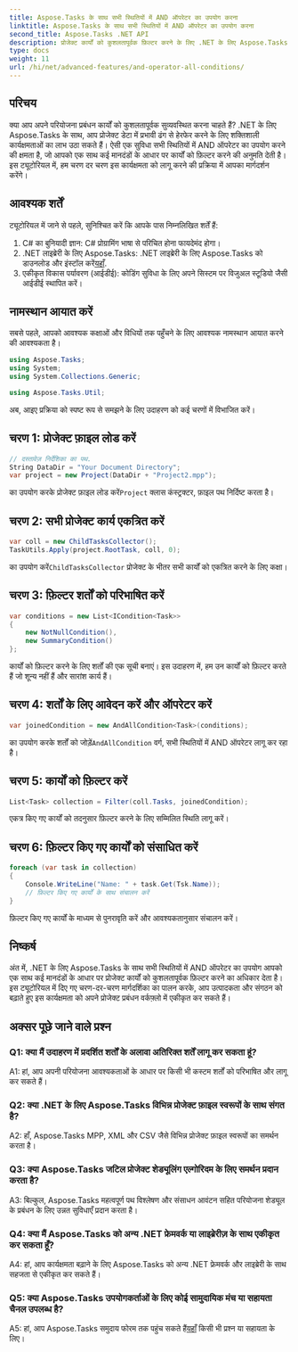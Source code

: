 ```yaml
---
title: Aspose.Tasks के साथ सभी स्थितियों में AND ऑपरेटर का उपयोग करना
linktitle: Aspose.Tasks के साथ सभी स्थितियों में AND ऑपरेटर का उपयोग करना
second_title: Aspose.Tasks .NET API
description: प्रोजेक्ट कार्यों को कुशलतापूर्वक फ़िल्टर करने के लिए .NET के लिए Aspose.Tasks के साथ सभी स्थितियों में AND ऑपरेटर का उपयोग करना सीखें।
type: docs
weight: 11
url: /hi/net/advanced-features/and-operator-all-conditions/
---
```

## परिचय

क्या आप अपने परियोजना प्रबंधन कार्यों को कुशलतापूर्वक सुव्यवस्थित करना चाहते हैं? .NET के लिए Aspose.Tasks के साथ, आप प्रोजेक्ट डेटा में प्रभावी ढंग से हेरफेर करने के लिए शक्तिशाली कार्यक्षमताओं का लाभ उठा सकते हैं। ऐसी एक सुविधा सभी स्थितियों में AND ऑपरेटर का उपयोग करने की क्षमता है, जो आपको एक साथ कई मानदंडों के आधार पर कार्यों को फ़िल्टर करने की अनुमति देती है। इस ट्यूटोरियल में, हम चरण दर चरण इस कार्यक्षमता को लागू करने की प्रक्रिया में आपका मार्गदर्शन करेंगे।

## आवश्यक शर्तें

ट्यूटोरियल में जाने से पहले, सुनिश्चित करें कि आपके पास निम्नलिखित शर्तें हैं:

1. C# का बुनियादी ज्ञान: C# प्रोग्रामिंग भाषा से परिचित होना फायदेमंद होगा।
2.  .NET लाइब्रेरी के लिए Aspose.Tasks: .NET लाइब्रेरी के लिए Aspose.Tasks को डाउनलोड और इंस्टॉल करें[यहाँ](https://releases.aspose.com/tasks/net/).
3. एकीकृत विकास पर्यावरण (आईडीई): कोडिंग सुविधा के लिए अपने सिस्टम पर विजुअल स्टूडियो जैसी आईडीई स्थापित करें।

## नामस्थान आयात करें

सबसे पहले, आपको आवश्यक कक्षाओं और विधियों तक पहुँचने के लिए आवश्यक नामस्थान आयात करने की आवश्यकता है।

```csharp
using Aspose.Tasks;
using System;
using System.Collections.Generic;

using Aspose.Tasks.Util;

```

अब, आइए प्रक्रिया को स्पष्ट रूप से समझने के लिए उदाहरण को कई चरणों में विभाजित करें।

## चरण 1: प्रोजेक्ट फ़ाइल लोड करें

```csharp
// दस्तावेज़ निर्देशिका का पथ.
String DataDir = "Your Document Directory";
var project = new Project(DataDir + "Project2.mpp");
```

 का उपयोग करके प्रोजेक्ट फ़ाइल लोड करें`Project` क्लास कंस्ट्रक्टर, फ़ाइल पथ निर्दिष्ट करता है।

## चरण 2: सभी प्रोजेक्ट कार्य एकत्रित करें

```csharp
var coll = new ChildTasksCollector();
TaskUtils.Apply(project.RootTask, coll, 0);
```

 का उपयोग करें`ChildTasksCollector` प्रोजेक्ट के भीतर सभी कार्यों को एकत्रित करने के लिए कक्षा।

## चरण 3: फ़िल्टर शर्तों को परिभाषित करें

```csharp
var conditions = new List<ICondition<Task>>
{
    new NotNullCondition(),
    new SummaryCondition()
};
```

कार्यों को फ़िल्टर करने के लिए शर्तों की एक सूची बनाएं। इस उदाहरण में, हम उन कार्यों को फ़िल्टर करते हैं जो शून्य नहीं हैं और सारांश कार्य हैं।

## चरण 4: शर्तों के लिए आवेदन करें और ऑपरेटर करें

```csharp
var joinedCondition = new AndAllCondition<Task>(conditions);
```

 का उपयोग करके शर्तों को जोड़ें`AndAllCondition` वर्ग, सभी स्थितियों में AND ऑपरेटर लागू कर रहा है।

## चरण 5: कार्यों को फ़िल्टर करें

```csharp
List<Task> collection = Filter(coll.Tasks, joinedCondition);
```

एकत्र किए गए कार्यों को तदनुसार फ़िल्टर करने के लिए सम्मिलित स्थिति लागू करें।

## चरण 6: फ़िल्टर किए गए कार्यों को संसाधित करें

```csharp
foreach (var task in collection)
{
    Console.WriteLine("Name: " + task.Get(Tsk.Name));
    // फ़िल्टर किए गए कार्यों के साथ संचालन करें
}
```

फ़िल्टर किए गए कार्यों के माध्यम से पुनरावृति करें और आवश्यकतानुसार संचालन करें।

## निष्कर्ष

अंत में, .NET के लिए Aspose.Tasks के साथ सभी स्थितियों में AND ऑपरेटर का उपयोग आपको एक साथ कई मानदंडों के आधार पर प्रोजेक्ट कार्यों को कुशलतापूर्वक फ़िल्टर करने का अधिकार देता है। इस ट्यूटोरियल में दिए गए चरण-दर-चरण मार्गदर्शिका का पालन करके, आप उत्पादकता और संगठन को बढ़ाते हुए इस कार्यक्षमता को अपने प्रोजेक्ट प्रबंधन वर्कफ़्लो में एकीकृत कर सकते हैं।

## अक्सर पूछे जाने वाले प्रश्न

### Q1: क्या मैं उदाहरण में प्रदर्शित शर्तों के अलावा अतिरिक्त शर्तें लागू कर सकता हूं?

A1: हां, आप अपनी परियोजना आवश्यकताओं के आधार पर किसी भी कस्टम शर्तों को परिभाषित और लागू कर सकते हैं।

### Q2: क्या .NET के लिए Aspose.Tasks विभिन्न प्रोजेक्ट फ़ाइल स्वरूपों के साथ संगत है?

A2: हाँ, Aspose.Tasks MPP, XML और CSV जैसे विभिन्न प्रोजेक्ट फ़ाइल स्वरूपों का समर्थन करता है।

### Q3: क्या Aspose.Tasks जटिल प्रोजेक्ट शेड्यूलिंग एल्गोरिदम के लिए समर्थन प्रदान करता है?

A3: बिल्कुल, Aspose.Tasks महत्वपूर्ण पथ विश्लेषण और संसाधन आवंटन सहित परियोजना शेड्यूल के प्रबंधन के लिए उन्नत सुविधाएँ प्रदान करता है।

### Q4: क्या मैं Aspose.Tasks को अन्य .NET फ्रेमवर्क या लाइब्रेरीज़ के साथ एकीकृत कर सकता हूँ?

A4: हां, आप कार्यक्षमता बढ़ाने के लिए Aspose.Tasks को अन्य .NET फ्रेमवर्क और लाइब्रेरी के साथ सहजता से एकीकृत कर सकते हैं।

### Q5: क्या Aspose.Tasks उपयोगकर्ताओं के लिए कोई सामुदायिक मंच या सहायता चैनल उपलब्ध है?

 A5: हां, आप Aspose.Tasks समुदाय फोरम तक पहुंच सकते हैं[यहाँ](https://forum.aspose.com/c/tasks/15) किसी भी प्रश्न या सहायता के लिए।